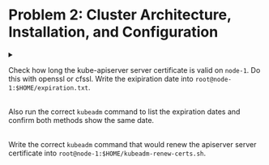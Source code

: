 # Problem 2: Cluster Architecture, Installation, and Configuration

<details>
<summary>

Check how long the kube-apiserver server certificate is valid on `node-1`. Do this with openssl or cfssl. Write the exipiration date into `root@node-1:$HOME/expiration.txt`.
<br><br>

Also run the correct `kubeadm` command to list the expiration dates and confirm both methods show the same date.
<br><br>

Write the correct `kubeadm` command that would renew the apiserver server certificate into `root@node-1:$HOME/kubeadm-renew-certs.sh`.
</summary>

```sh
$ openssl x509 -in /etc/kubernetes/pki/apiserver.crt -noout -enddate > ~/expiration.txt

$ echo "kubeadm certs renew apiserver" > ~/kubeadm-renew-certs.sh
$ chmod +x ~/kubeadm-renew-certs.sh # to check if the command is correct
```

</details>

